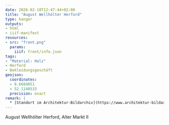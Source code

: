 ```yaml
---
date: 2026-02-10T12:47:44+02:00
title: "August Wellhölter Herford"
type: hanger
outputs:
- html
- iiif-manifest
resources:
- src: "front.png"
  params:
    iiif: front/info.json
tags:
- "Material: Holz"
- Herford
- Bekleidungsgeschäft
geojson:
  coordinates:
  - 8.6684051
  - 52.1140533
  precision: exact
remark: |
  * [Standort im Architektur-Bildarchiv](https://www.architektur-bildarchiv.de/image/Gesch%C3%A4ftsh%C3%A4user-Alter-Markt-2-6-Herford-51207.html)
---
```

August Wellhölter Herford, Alter Markt II

